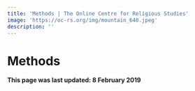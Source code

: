 ```yaml
---
title: 'Methods | The Online Centre for Religious Studies'
image: 'https://oc-rs.org/img/mountain_640.jpeg'
description: ''
---
```

# Methods

**This page was last updated: 8 February 2019**